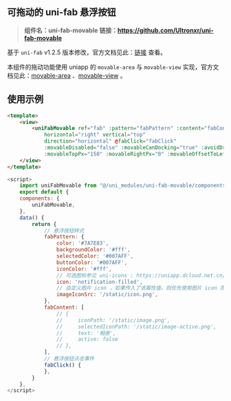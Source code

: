 ## 可拖动的 uni-fab 悬浮按钮

> **组件名：uni-fab-movable**
> **链接：https://github.com/Ultronxr/uni-fab-movable**

基于 `uni-fab` v1.2.5 版本修改，官方文档见此：[链接](https://uniapp.dcloud.io/component/uniui/uni-fab) 查看。

本组件的拖动功能使用 uniapp 的 `movable-area` 与 `movable-view` 实现，官方文档见此：[movable-area](https://uniapp.dcloud.net.cn/component/movable-area.html) 、[movable-view](https://uniapp.dcloud.net.cn/component/movable-view.html) 。

## 使用示例

```html
<template>
    <view>
        <uniFabMovable ref="fab" :pattern="fabPattern" :content="fabContent"
            horizontal="right" vertical="top"
            direction="horizontal" @fabClick="fabClick"
            :movableDisabled="false" :movableCanDocking="true" :avoidDropInTabbar="true"
            :movableTopPx="150" :movableRightPx="0" :movableOffsetToLeftOrRight="3" />
    </view>
</template>
```

```javascript
<script>
    import uniFabMovable from "@/uni_modules/uni-fab-movable/components/uni-fab-movable/uni-fab-movable.vue"
    export default {
    components: {
        uniFabMovable,
    },
    data() {
        return {
            // 悬浮按钮样式
            fabPattern: {
                color: '#7A7E83',
                backgroundColor: '#fff',
                selectedColor: '#007AFF',
                buttonColor: '#007AFF',
                iconColor: '#fff',
                // 可选图标参见 uni-icons : https://uniapp.dcloud.net.cn/component/uniui/uni-icons.html
                icon: 'notification-filled',
                // 自定义图片 icon ，如果传入了该属性值，则优先使用图片 icon 而不是 uni-icons
                imageIconSrc: '/static/icon.png',
            },
            fabContent: [
                // {
                //     iconPath: '/static/image.png',
                //     selectedIconPath: '/static/image-active.png',
                //     text: '相册',
                //     active: false
                // },
            ],
            // 悬浮按钮点击事件
            fabClick() {
            },
        }
    },
</script>
```
